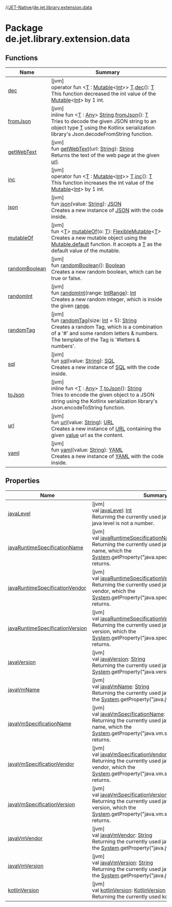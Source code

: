 //[JET-Native](../../index.md)/[de.jet.library.extension.data](index.md)

# Package de.jet.library.extension.data

## Functions

| Name | Summary |
|---|---|
| [dec](dec.md) | [jvm]<br>operator fun &lt;[T](dec.md) : [Mutable](../de.jet.library.tool.mutable/-mutable/index.md)&lt;[Int](https://kotlinlang.org/api/latest/jvm/stdlib/kotlin/-int/index.html)&gt;&gt; [T](dec.md).[dec](dec.md)(): [T](dec.md)<br>This function decreased the int value of the [Mutable](../de.jet.library.tool.mutable/-mutable/index.md)<[Int](https://kotlinlang.org/api/latest/jvm/stdlib/kotlin/-int/index.html)> by 1 int. |
| [fromJson](from-json.md) | [jvm]<br>inline fun &lt;[T](from-json.md) : [Any](https://kotlinlang.org/api/latest/jvm/stdlib/kotlin/-any/index.html)&gt; [String](https://kotlinlang.org/api/latest/jvm/stdlib/kotlin/-string/index.html).[fromJson](from-json.md)(): [T](from-json.md)<br>Tries to decode the given JSON string to an object type [T](from-json.md) using the Kotlinx serialization library's Json.decodeFromString function. |
| [getWebText](get-web-text.md) | [jvm]<br>fun [getWebText](get-web-text.md)(url: [String](https://kotlinlang.org/api/latest/jvm/stdlib/kotlin/-string/index.html)): [String](https://kotlinlang.org/api/latest/jvm/stdlib/kotlin/-string/index.html)<br>Returns the text of the web page at the given [url](get-web-text.md). |
| [inc](inc.md) | [jvm]<br>operator fun &lt;[T](inc.md) : [Mutable](../de.jet.library.tool.mutable/-mutable/index.md)&lt;[Int](https://kotlinlang.org/api/latest/jvm/stdlib/kotlin/-int/index.html)&gt;&gt; [T](inc.md).[inc](inc.md)(): [T](inc.md)<br>This function increases the int value of the [Mutable](../de.jet.library.tool.mutable/-mutable/index.md)<[Int](https://kotlinlang.org/api/latest/jvm/stdlib/kotlin/-int/index.html)> by 1 int. |
| [json](json.md) | [jvm]<br>fun [json](json.md)(value: [String](https://kotlinlang.org/api/latest/jvm/stdlib/kotlin/-string/index.html)): [JSON](../de.jet.library.tool.devlang/-j-s-o-n/index.md)<br>Creates a new instance of [JSON](../de.jet.library.tool.devlang/-j-s-o-n/index.md) with the code inside. |
| [mutableOf](mutable-of.md) | [jvm]<br>fun &lt;[T](mutable-of.md)&gt; [mutableOf](mutable-of.md)(o: [T](mutable-of.md)): [FlexibleMutable](../de.jet.library.tool.mutable/-flexible-mutable/index.md)&lt;[T](mutable-of.md)&gt;<br>Creates a new mutable object using the [Mutable.default](../de.jet.library.tool.mutable/-mutable/-companion/default.md) function. It accepts a [T](mutable-of.md) as the default value of the mutable. |
| [randomBoolean](random-boolean.md) | [jvm]<br>fun [randomBoolean](random-boolean.md)(): [Boolean](https://kotlinlang.org/api/latest/jvm/stdlib/kotlin/-boolean/index.html)<br>Creates a new random boolean, which can be true or false. |
| [randomInt](random-int.md) | [jvm]<br>fun [randomInt](random-int.md)(range: [IntRange](https://kotlinlang.org/api/latest/jvm/stdlib/kotlin.ranges/-int-range/index.html)): [Int](https://kotlinlang.org/api/latest/jvm/stdlib/kotlin/-int/index.html)<br>Creates a new random integer, which is inside the given [range](random-int.md). |
| [randomTag](random-tag.md) | [jvm]<br>fun [randomTag](random-tag.md)(size: [Int](https://kotlinlang.org/api/latest/jvm/stdlib/kotlin/-int/index.html) = 5): [String](https://kotlinlang.org/api/latest/jvm/stdlib/kotlin/-string/index.html)<br>Creates a random Tag, which is a combination of a '#' and some random letters & numbers. The template of the Tag is '#letters & numbers'. |
| [sql](sql.md) | [jvm]<br>fun [sql](sql.md)(value: [String](https://kotlinlang.org/api/latest/jvm/stdlib/kotlin/-string/index.html)): [SQL](../de.jet.library.tool.devlang/-s-q-l/index.md)<br>Creates a new instance of [SQL](../de.jet.library.tool.devlang/-s-q-l/index.md) with the code inside. |
| [toJson](to-json.md) | [jvm]<br>inline fun &lt;[T](to-json.md) : [Any](https://kotlinlang.org/api/latest/jvm/stdlib/kotlin/-any/index.html)&gt; [T](to-json.md).[toJson](to-json.md)(): [String](https://kotlinlang.org/api/latest/jvm/stdlib/kotlin/-string/index.html)<br>Tries to encode the given object to a JSON string using the Kotlinx serialization library's Json.encodeToString function. |
| [url](url.md) | [jvm]<br>fun [url](url.md)(value: [String](https://kotlinlang.org/api/latest/jvm/stdlib/kotlin/-string/index.html)): [URL](https://docs.oracle.com/javase/8/docs/api/java/net/URL.html)<br>Creates a new instance of [URL](https://docs.oracle.com/javase/8/docs/api/java/net/URL.html) containing the given [value](url.md) url as the content. |
| [yaml](yaml.md) | [jvm]<br>fun [yaml](yaml.md)(value: [String](https://kotlinlang.org/api/latest/jvm/stdlib/kotlin/-string/index.html)): [YAML](../de.jet.library.tool.devlang/-y-a-m-l/index.md)<br>Creates a new instance of [YAML](../de.jet.library.tool.devlang/-y-a-m-l/index.md) with the code inside. |

## Properties

| Name | Summary |
|---|---|
| [javaLevel](java-level.md) | [jvm]<br>val [javaLevel](java-level.md): [Int](https://kotlinlang.org/api/latest/jvm/stdlib/kotlin/-int/index.html)<br>Returning the currently used java level or 0 if the java level is not a number. |
| [javaRuntimeSpecificationName](java-runtime-specification-name.md) | [jvm]<br>val [javaRuntimeSpecificationName](java-runtime-specification-name.md): [String](https://kotlinlang.org/api/latest/jvm/stdlib/kotlin/-string/index.html)<br>Returning the currently used java specification name, which the [System](https://docs.oracle.com/javase/8/docs/api/java/lang/System.html).getProperty("java.specification.name") returns. |
| [javaRuntimeSpecificationVendor](java-runtime-specification-vendor.md) | [jvm]<br>val [javaRuntimeSpecificationVendor](java-runtime-specification-vendor.md): [String](https://kotlinlang.org/api/latest/jvm/stdlib/kotlin/-string/index.html)<br>Returning the currently used java specification vendor, which the [System](https://docs.oracle.com/javase/8/docs/api/java/lang/System.html).getProperty("java.specification.vendor") returns. |
| [javaRuntimeSpecificationVersion](java-runtime-specification-version.md) | [jvm]<br>val [javaRuntimeSpecificationVersion](java-runtime-specification-version.md): [String](https://kotlinlang.org/api/latest/jvm/stdlib/kotlin/-string/index.html)<br>Returning the currently used java specification version, which the [System](https://docs.oracle.com/javase/8/docs/api/java/lang/System.html).getProperty("java.specification.version") returns. |
| [javaVersion](java-version.md) | [jvm]<br>val [javaVersion](java-version.md): [String](https://kotlinlang.org/api/latest/jvm/stdlib/kotlin/-string/index.html)<br>Returning the currently used java version, which the [System](https://docs.oracle.com/javase/8/docs/api/java/lang/System.html).getProperty("java.version") returns. |
| [javaVmName](java-vm-name.md) | [jvm]<br>val [javaVmName](java-vm-name.md): [String](https://kotlinlang.org/api/latest/jvm/stdlib/kotlin/-string/index.html)<br>Returning the currently used java jvm name, which the [System](https://docs.oracle.com/javase/8/docs/api/java/lang/System.html).getProperty("java.jvm.name") returns. |
| [javaVmSpecificationName](java-vm-specification-name.md) | [jvm]<br>val [javaVmSpecificationName](java-vm-specification-name.md): [String](https://kotlinlang.org/api/latest/jvm/stdlib/kotlin/-string/index.html)<br>Returning the currently used java vm specification name, which the [System](https://docs.oracle.com/javase/8/docs/api/java/lang/System.html).getProperty("java.vm.specification.name") returns. |
| [javaVmSpecificationVendor](java-vm-specification-vendor.md) | [jvm]<br>val [javaVmSpecificationVendor](java-vm-specification-vendor.md): [String](https://kotlinlang.org/api/latest/jvm/stdlib/kotlin/-string/index.html)<br>Returning the currently used java vm specification vendor, which the [System](https://docs.oracle.com/javase/8/docs/api/java/lang/System.html).getProperty("java.vm.specification.vendor") returns. |
| [javaVmSpecificationVersion](java-vm-specification-version.md) | [jvm]<br>val [javaVmSpecificationVersion](java-vm-specification-version.md): [String](https://kotlinlang.org/api/latest/jvm/stdlib/kotlin/-string/index.html)<br>Returning the currently used java vm specification version, which the [System](https://docs.oracle.com/javase/8/docs/api/java/lang/System.html).getProperty("java.vm.specification.version") returns. |
| [javaVmVendor](java-vm-vendor.md) | [jvm]<br>val [javaVmVendor](java-vm-vendor.md): [String](https://kotlinlang.org/api/latest/jvm/stdlib/kotlin/-string/index.html)<br>Returning the currently used java jvm vendor, which the [System](https://docs.oracle.com/javase/8/docs/api/java/lang/System.html).getProperty("java.jvm.vendor") returns. |
| [javaVmVersion](java-vm-version.md) | [jvm]<br>val [javaVmVersion](java-vm-version.md): [String](https://kotlinlang.org/api/latest/jvm/stdlib/kotlin/-string/index.html)<br>Returning the currently used java jvm version, which the [System](https://docs.oracle.com/javase/8/docs/api/java/lang/System.html).getProperty("java.jvm.version") returns. |
| [kotlinVersion](kotlin-version.md) | [jvm]<br>val [kotlinVersion](kotlin-version.md): [KotlinVersion](https://kotlinlang.org/api/latest/jvm/stdlib/kotlin/-kotlin-version/index.html)<br>Returning the currently used kotlin runtime version. |
